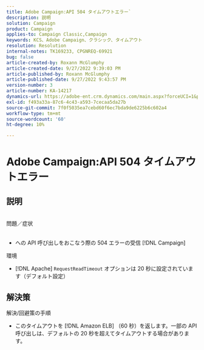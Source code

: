 ```yaml
---
title: Adobe Campaign:API 504 タイムアウトエラー`
description: 説明
solution: Campaign
product: Campaign
applies-to: Campaign Classic,Campaign
keywords: KCS、Adobe Campaign、クラシック、タイムアウト
resolution: Resolution
internal-notes: TK169233, CPGNREQ-69921
bug: false
article-created-by: Roxann McGlumphy
article-created-date: 9/27/2022 9:39:03 PM
article-published-by: Roxann McGlumphy
article-published-date: 9/27/2022 9:43:57 PM
version-number: 3
article-number: KA-14217
dynamics-url: https://adobe-ent.crm.dynamics.com/main.aspx?forceUCI=1&pagetype=entityrecord&etn=knowledgearticle&id=fb9fddcd-ac3e-ed11-9db1-00224808613b
exl-id: f493a33a-87c6-4c43-a593-7cecaa5da27b
source-git-commit: 7f0f5035ea7cebd60f6ec7bda9de6225b6c602a4
workflow-type: tm+mt
source-wordcount: '60'
ht-degree: 10%

---
```


# Adobe Campaign:API 504 タイムアウトエラー

## 説明

<br>問題／症状<br><br>
- への API 呼び出しをおこなう際の 504 エラーの受信 [!DNL Campaign]



環境
- [!DNL Apache] `RequestReadTimeout` オプションは 20 秒に設定されています（デフォルト設定）



## 解決策

解決/回避策の手順
- このタイムアウトを [!DNL Amazon ELB] （60 秒）を返します。一部の API 呼び出しは、デフォルトの 20 秒を超えてタイムアウトする場合があります。
